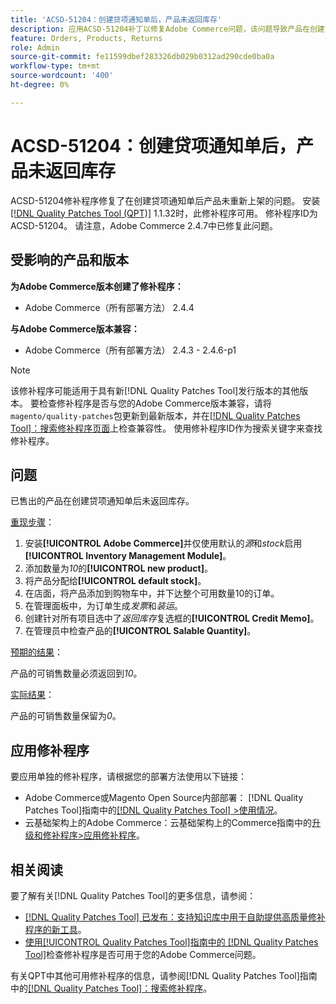 ```yaml
---
title: 'ACSD-51204：创建贷项通知单后，产品未返回库存'
description: 应用ACSD-51204补丁以修复Adobe Commerce问题，该问题导致产品在创建贷项通知单后未重新补充库存。
feature: Orders, Products, Returns
role: Admin
source-git-commit: fe11599dbef283326db029b0312ad290cde0ba0a
workflow-type: tm+mt
source-wordcount: '400'
ht-degree: 0%

---
```


# ACSD-51204：创建贷项通知单后，产品未返回库存

ACSD-51204修补程序修复了在创建贷项通知单后产品未重新上架的问题。 安装[[!DNL Quality Patches Tool (QPT)]](https://experienceleague.adobe.com/en/docs/commerce-knowledge-base/kb/announcements/commerce-announcements/magento-quality-patches-released-new-tool-to-self-serve-quality-patches) 1.1.32时，此修补程序可用。 修补程序ID为ACSD-51204。 请注意，Adobe Commerce 2.4.7中已修复此问题。

## 受影响的产品和版本

**为Adobe Commerce版本创建了修补程序：**

* Adobe Commerce（所有部署方法） 2.4.4

**与Adobe Commerce版本兼容：**

* Adobe Commerce（所有部署方法） 2.4.3 - 2.4.6-p1

>[!NOTE]
>
>该修补程序可能适用于具有新[!DNL Quality Patches Tool]发行版本的其他版本。 要检查修补程序是否与您的Adobe Commerce版本兼容，请将`magento/quality-patches`包更新到最新版本，并在[[!DNL Quality Patches Tool]：搜索修补程序页面](<https://experienceleague.adobe.com/tools/commerce-quality-patches/index.html>)上检查兼容性。 使用修补程序ID作为搜索关键字来查找修补程序。

## 问题

已售出的产品在创建贷项通知单后未返回库存。

<u>重现步骤</u>：

1. 安装&#x200B;**[!UICONTROL Adobe Commerce]**&#x200B;并仅使用默认的&#x200B;*源*&#x200B;和&#x200B;*stock*&#x200B;启用&#x200B;**[!UICONTROL Inventory Management Module]**。
1. 添加数量为&#x200B;*10*&#x200B;的&#x200B;**[!UICONTROL new product]**。
1. 将产品分配给&#x200B;**[!UICONTROL default stock]**。
1. 在店面，将产品添加到购物车中，并下达整个可用数量10的订单。
1. 在管理面板中，为订单生成&#x200B;*发票*&#x200B;和&#x200B;*装运*。
1. 创建针对所有项目选中了&#x200B;*返回库存*&#x200B;复选框的&#x200B;**[!UICONTROL Credit Memo]**。
1. 在管理员中检查产品的&#x200B;**[!UICONTROL Salable Quantity]**。

<u>预期的结果</u>：

产品的可销售数量必须返回到&#x200B;*10*。

<u>实际结果</u>：

产品的可销售数量保留为&#x200B;*0*。

## 应用修补程序

要应用单独的修补程序，请根据您的部署方法使用以下链接：

* Adobe Commerce或Magento Open Source内部部署： [!DNL Quality Patches Tool]指南中的[[!DNL Quality Patches Tool] >使用情况](</help/tools/quality-patches-tool/usage.md>)。
* 云基础架构上的Adobe Commerce：云基础架构上的Commerce指南中的[升级和修补程序>应用修补程序](https://experienceleague.adobe.com/docs/commerce-cloud-service/user-guide/develop/upgrade/apply-patches.html)。

## 相关阅读

要了解有关[!DNL Quality Patches Tool]的更多信息，请参阅：

* [[!DNL Quality Patches Tool] 已发布：支持知识库中用于自助提供高质量修补程序的新工具](https://experienceleague.adobe.com/en/docs/commerce-knowledge-base/kb/announcements/commerce-announcements/magento-quality-patches-released-new-tool-to-self-serve-quality-patches)。
* [使用[!UICONTROL Quality Patches Tool]指南中的 [!DNL Quality Patches Tool]](/help/tools/quality-patches-tool/patches-available-in-qpt/check-patch-for-magento-issue-with-magento-quality-patches.md)检查修补程序是否可用于您的Adobe Commerce问题。


有关QPT中其他可用修补程序的信息，请参阅[!DNL Quality Patches Tool]指南中的[[!DNL Quality Patches Tool]：搜索修补程序](<https://experienceleague.adobe.com/tools/commerce-quality-patches/index.html>)。
